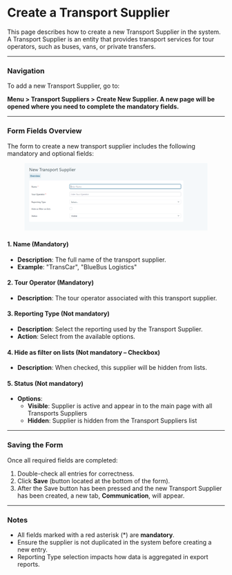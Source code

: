 # Create a Transport Supplier

This page describes how to create a new Transport Supplier in the system. A Transport Supplier is an entity that provides transport services for tour operators, such as buses, vans, or private transfers.

***

### Navigation

To add a new Transport Supplier, go to:

**Menu > Transport Suppliers > Create New Supplier. A new page will be opened where you need to complete the mandatory fields.**

***

### Form Fields Overview

The form to create a new transport supplier includes the following mandatory and optional fields:

<figure><img src="../.gitbook/assets/image (1) (1) (1) (1) (1) (1) (1) (1) (1) (1) (1) (1) (1).png" alt=""><figcaption></figcaption></figure>

#### 1. **Name** (Mandatory)

* **Description**: The full name of the transport supplier.
* **Example**: "TransCar", "BlueBus Logistics"

#### 2. **Tour Operator** (Mandatory)

* **Description**: The tour operator associated with this transport supplier.

#### 3. **Reporting Type** (Not mandatory)

* **Description**: Select the reporting used by the Transport Supplier.
* **Action**: Select from the available options.

#### 4. **Hide as filter on lists** (Not mandatory – Checkbox)

* **Description**: When checked, this supplier will be hidden from lists.

#### 5. **Status** (Not mandatory)

* **Options**:
  * **Visible**: Supplier is active and appear in to the main page with all Transports Suppliers
  * **Hidden**: Supplier is hidden from the Transport Suppliers list

***

### Saving the Form

Once all required fields are completed:

1. Double-check all entries for correctness.
2. Click **Save** (button located at the bottom of the form).
3. After the Save button has been pressed and the new Transport Supplier has been created, a new tab, **Communication**, will appear.

***

### Notes

* All fields marked with a red asterisk (\*) are **mandatory**.
* Ensure the supplier is not duplicated in the system before creating a new entry.
* Reporting Type selection impacts how data is aggregated in export reports.

